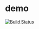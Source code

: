 # demo
[![Build Status](https://travis-ci.org/Santhiyasai/demo.svg?branch=master)](https://travis-ci.org/Santhiyasai/demo)
